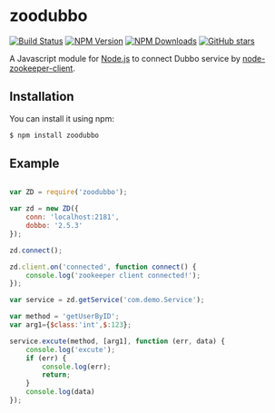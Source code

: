 # zoodubbo

[![Build Status](https://api.travis-ci.org/tj/commander.js.svg)](http://travis-ci.org/tj/commander.js)
[![NPM Version](http://img.shields.io/npm/v/zoodubbo.svg?style=flat)](https://www.npmjs.org/package/zoodubbo)
[![NPM Downloads](https://img.shields.io/npm/dm/zoodubbo.svg?style=flat)](https://www.npmjs.org/package/zoodubbo)
[![GitHub stars](https://img.shields.io/github/stars/Corey600/zoodubbo.svg?style=flat&label=Stars)](https://github.com/Corey600/zoodubbo)

A Javascript module for 
[Node.js](http://nodejs.org)
to connect Dubbo service by
[node-zookeeper-client](https://github.com/alexguan/node-zookeeper-client).

## Installation

You can install it using npm:

```bash
$ npm install zoodubbo
```

## Example

```javascript

var ZD = require('zoodubbo');

var zd = new ZD({
    conn: 'localhost:2181',
    dobbo: '2.5.3'
});

zd.connect();

zd.client.on('connected', function connect() {
    console.log('zookeeper client connected!');
});

var service = zd.getService('com.demo.Service');

var method = 'getUserByID';
var arg1={$class:'int',$:123};

service.excute(method, [arg1], function (err, data) {
    console.log('excute');
    if (err) {
        console.log(err);
        return;
    }
    console.log(data)
});
```
